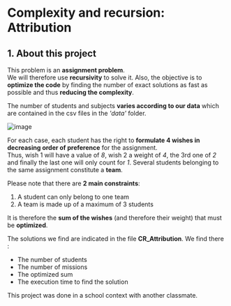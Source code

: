 # Complexity and recursion: Attribution

## **1. About this project**

This problem is an **assignment problem**.  
We will therefore use **recursivity** to solve it. Also, the objective is to **optimize the code** by finding the number of exact solutions as fast as possible and thus **reducing the complexity**.

The number of students and subjects **varies according to our data** which are contained in the csv files in the *'data'* folder. 

![image](https://user-images.githubusercontent.com/105392989/175880351-bf01bc2e-9a0b-4cb1-87c8-d7e43ad5fa2d.png)

For each case, each student has the right to **formulate 4 wishes in decreasing order of preference** for the assignment.  
Thus, wish 1 will have a value of *8*, wish 2 a weight of *4*, the 3rd one of *2* and finally the last one will only count for *1*. Several students belonging to the same assignment constitute a **team**.

Please note that there are **2 main constraints**:
  1. A student can only belong to one team
  2. A team is made up of a maximum of 3 students

It is therefore the **sum of the wishes** (and therefore their weight) that must be **optimized**.

The solutions we find are indicated in the file **CR_Attribution**. We find there :
  - The number of students
  - The number of missions
  - The optimized sum
  - The execution time to find the solution

This project was done in a school context with another classmate.
